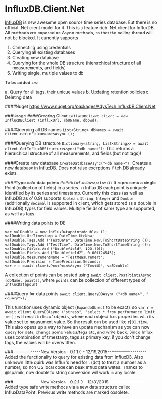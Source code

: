 # InfluxDB.Client.Net
[InfluxDB](http://influxdb.com) is new awesome open source time series database. But there is no official .Net client model for it. This is a feature rich .Net client for InfluxDB. All methods are exposed as Async methods, so that the calling thread will not be blocked. 
It currently supports

1.	Connecting using credentials
2.	Querying all existing databases
3.	Creating new database
4.	Querying for the whole DB structure (hierarchical structure of all measurements, and fields)
5.	Writing single, multiple values to db

To be added are

a.	Query for all tags, their unique values
b.	Updating retention policies
c.	Deleting data 

####Nuget
https://www.nuget.org/packages/AdysTech.InfluxDB.Client.Net

###Usage
####Creating Client
`InfluxDBClient client = new InfluxDBClient (influxUrl, dbUName, dbpwd);`

####Querying all DB names
`List<String> dbNames = await client.GetInfluxDBNamesAsync ();`

####Querying DB structure
`Dictionary<string, List<String>> = await client.GetInfluxDBStructureAsync("<db name>");`
This returns a hierarchical structure of all measurements, and fields (but not tags)!

####Create new database
`CreateDatabaseAsync("<db name>");`
Creates a new database in InfluxDB. Does not raise exceptions if teh DB already exists. 


####Type safe data points
#####`InfluxDatapoint<T>`
It represents a single Point (collection of fields) in a series. In InfluxDB each point is uniquely identified by its series and timestamp.
Currently this class (as well as InfluxDB as of 0.9) supports `Boolean`, `String`, `Integer` and `Double` (additionally `decimal` is supported in client, which gets stored as a double in InfluxDB) types for field values. 
Multiple fields of same type are supported, as well as tags.

####Writing data points to DB
    
	var valDouble = new InfluxDatapoint<double> ();
    valDouble.UtcTimestamp = DateTime.UtcNow;
    valDouble.Tags.Add ("TestDate", DateTime.Now.ToShortDateString ());
    valDouble.Tags.Add ("TestTime", DateTime.Now.ToShortTimeString ());
    valDouble.Fields.Add ("Doublefield", 123.456);
    valDouble.Fields.Add ("Doublefield2", 0.000124545);
    valDouble.MeasurementName = "TestMeasurement";
    valDouble.Precision = TimePrecision.Seconds;
    var r = await client.PostPointAsync ("TestDB", valDouble);

A collection of points can be posted using `await client.PostPointsAsync (dbName, points)`, where `points` can be collection of different types of `InfluxDatapoint`
	
####Query for data points
`await client.QueryDBAsync ("<db name>", "<query">);`

This function uses dynamic object (`ExpandoObject` to be exact), so `var r = await client.QueryDBAsync ("stress", "select * from performance limit 10");` will result in list of objects, where each object has properties with its value set to measument value.
So the result can be used like `r[0].time`. This also opens up a way to have an update mechanism as you can now query for data, change some values/tags etc, and write back. Since Influx uses combination of timestamp, tags as primary key, if you don't change tags, the values will be overwritten.




###--------------New Version - 0.1.1.0 - 12/19/2015--------------------
Added the functionality to query for existing data from InfluxDB. Also unknown little quirk was Influx's need for . (dot) to treat a number as a number, so non US local code can beak Influx data writes. Thanks to @spamik, now double to string conversion will work in any locale.

###--------------New Version - 0.2.1.0 - 12/31/2015--------------------
Added type safe write methods via a new data structure called InfluxDataPoint. Previous write methods are marked obsolete. 
